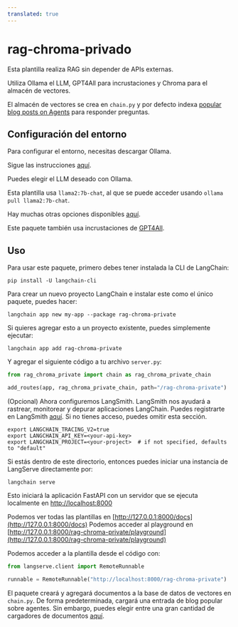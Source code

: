 ```yaml
---
translated: true
---
```


# rag-chroma-privado

Esta plantilla realiza RAG sin depender de APIs externas.

Utiliza Ollama el LLM, GPT4All para incrustaciones y Chroma para el almacén de vectores.

El almacén de vectores se crea en `chain.py` y por defecto indexa [popular blog posts on Agents](https://lilianweng.github.io/posts/2023-06-23-agent/) para responder preguntas.

## Configuración del entorno

Para configurar el entorno, necesitas descargar Ollama.

Sigue las instrucciones [aquí](https://python.langchain.com/docs/integrations/chat/ollama).

Puedes elegir el LLM deseado con Ollama.

Esta plantilla usa `llama2:7b-chat`, al que se puede acceder usando `ollama pull llama2:7b-chat`.

Hay muchas otras opciones disponibles [aquí](https://ollama.ai/library).

Este paquete también usa incrustaciones de [GPT4All](https://python.langchain.com/docs/integrations/text_embedding/gpt4all).

## Uso

Para usar este paquete, primero debes tener instalada la CLI de LangChain:

```shell
pip install -U langchain-cli
```

Para crear un nuevo proyecto LangChain e instalar este como el único paquete, puedes hacer:

```shell
langchain app new my-app --package rag-chroma-private
```

Si quieres agregar esto a un proyecto existente, puedes simplemente ejecutar:

```shell
langchain app add rag-chroma-private
```

Y agregar el siguiente código a tu archivo `server.py`:

```python
from rag_chroma_private import chain as rag_chroma_private_chain

add_routes(app, rag_chroma_private_chain, path="/rag-chroma-private")
```

(Opcional) Ahora configuremos LangSmith. LangSmith nos ayudará a rastrear, monitorear y depurar aplicaciones LangChain. Puedes registrarte en LangSmith [aquí](https://smith.langchain.com/). Si no tienes acceso, puedes omitir esta sección.

```shell
export LANGCHAIN_TRACING_V2=true
export LANGCHAIN_API_KEY=<your-api-key>
export LANGCHAIN_PROJECT=<your-project>  # if not specified, defaults to "default"
```

Si estás dentro de este directorio, entonces puedes iniciar una instancia de LangServe directamente por:

```shell
langchain serve
```

Esto iniciará la aplicación FastAPI con un servidor que se ejecuta localmente en
[http://localhost:8000](http://localhost:8000)

Podemos ver todas las plantillas en [http://127.0.0.1:8000/docs](http://127.0.0.1:8000/docs)
Podemos acceder al playground en [http://127.0.0.1:8000/rag-chroma-private/playground](http://127.0.0.1:8000/rag-chroma-private/playground)

Podemos acceder a la plantilla desde el código con:

```python
from langserve.client import RemoteRunnable

runnable = RemoteRunnable("http://localhost:8000/rag-chroma-private")
```

El paquete creará y agregará documentos a la base de datos de vectores en `chain.py`. De forma predeterminada, cargará una entrada de blog popular sobre agentes. Sin embargo, puedes elegir entre una gran cantidad de cargadores de documentos [aquí](https://python.langchain.com/docs/integrations/document_loaders).
